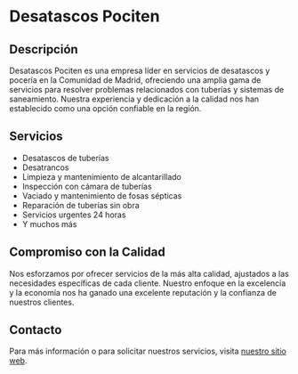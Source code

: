 # Desatascos Pociten

## Descripción
Desatascos Pociten es una empresa líder en servicios de desatascos y pocería en la Comunidad de Madrid, ofreciendo una amplia gama de servicios para resolver problemas relacionados con tuberías y sistemas de saneamiento. Nuestra experiencia y dedicación a la calidad nos han establecido como una opción confiable en la región.

## Servicios
- Desatascos de tuberías
- Desatrancos
- Limpieza y mantenimiento de alcantarillado
- Inspección con cámara de tuberías
- Vaciado y mantenimiento de fosas sépticas
- Reparación de tuberías sin obra
- Servicios urgentes 24 horas
- Y muchos más

## Compromiso con la Calidad
Nos esforzamos por ofrecer servicios de la más alta calidad, ajustados a las necesidades específicas de cada cliente. Nuestro enfoque en la excelencia y la economía nos ha ganado una excelente reputación y la confianza de nuestros clientes.

## Contacto
Para más información o para solicitar nuestros servicios, visita [nuestro sitio web](https://www.desatascos-madrid.com).
